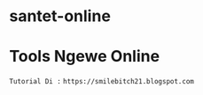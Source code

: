 # santet-online
# Tools Ngewe Online

```Tutorial Di :```
```https://smilebitch21.blogspot.com```



